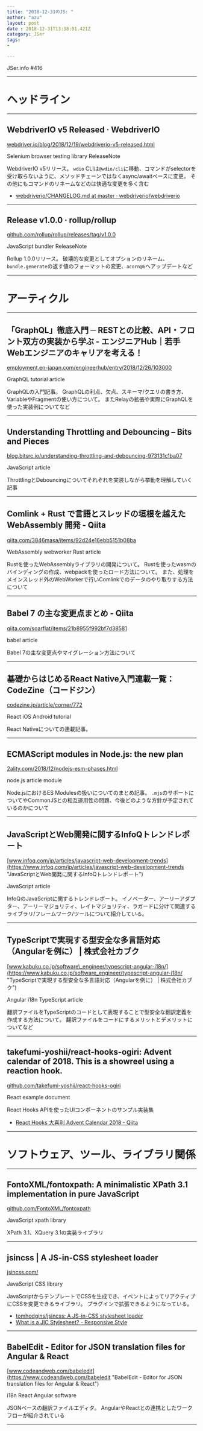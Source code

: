 ```yaml
---
title: "2018-12-31のJS: "
author: "azu"
layout: post
date : 2018-12-31T13:38:01.421Z
category: JSer
tags:
-

---
```


JSer.info #416

----

<h1 class="site-genre">ヘッドライン</h1>

----

## WebdriverIO v5 Released · WebdriverIO
[webdriver.io/blog/2018/12/19/webdriverio-v5-released.html](https://webdriver.io/blog/2018/12/19/webdriverio-v5-released.html "WebdriverIO v5 Released · WebdriverIO")
<p class="jser-tags jser-tag-icon"><span class="jser-tag">Selenium</span> <span class="jser-tag">browser</span> <span class="jser-tag">testing</span> <span class="jser-tag">library</span> <span class="jser-tag">ReleaseNote</span></p>

WebdriverIO v5リリース。
`wdio` CLIは`@wdio/cli`に移動、コマンドがselectorを受け取らないように、メソッドチェーンではなくasync/awaitベースに変更。
その他にもコマンドのリネームなどのは快適な変更を多く含む

- [webdriverio/CHANGELOG.md at master · webdriverio/webdriverio](https://github.com/webdriverio/webdriverio/blob/master/CHANGELOG.md#v500-2018-12-20 "webdriverio/CHANGELOG.md at master · webdriverio/webdriverio")

----

## Release v1.0.0 · rollup/rollup
[github.com/rollup/rollup/releases/tag/v1.0.0](https://github.com/rollup/rollup/releases/tag/v1.0.0 "Release v1.0.0 · rollup/rollup")
<p class="jser-tags jser-tag-icon"><span class="jser-tag">JavaScript</span> <span class="jser-tag">bundler</span> <span class="jser-tag">ReleaseNote</span></p>

Rollup 1.0.0リリース。
破壊的な変更としてオプションのリネーム、`bundle.generate`の返す値のフォーマットの変更、`acorn@6`へアップデートなど


----
<h1 class="site-genre">アーティクル</h1>

----

## 「GraphQL」徹底入門 ─ RESTとの比較、API・フロント双方の実装から学ぶ - エンジニアHub｜若手Webエンジニアのキャリアを考える！
[employment.en-japan.com/engineerhub/entry/2018/12/26/103000](https://employment.en-japan.com/engineerhub/entry/2018/12/26/103000 "「GraphQL」徹底入門 ─ RESTとの比較、API・フロント双方の実装から学ぶ - エンジニアHub｜若手Webエンジニアのキャリアを考える！")
<p class="jser-tags jser-tag-icon"><span class="jser-tag">GraphQL</span> <span class="jser-tag">tutorial</span> <span class="jser-tag">article</span></p>

GraphQLの入門記事。
GraphQLの利点、欠点、スキーマ/クエリの書き方、VariableやFragmentの使い方について。
またRelayの拡張や実際にGraphQLを使った実装例についてなど


----

## Understanding Throttling and Debouncing – Bits and Pieces
[blog.bitsrc.io/understanding-throttling-and-debouncing-973131c1ba07](https://blog.bitsrc.io/understanding-throttling-and-debouncing-973131c1ba07 "Understanding Throttling and Debouncing – Bits and Pieces")
<p class="jser-tags jser-tag-icon"><span class="jser-tag">JavaScript</span> <span class="jser-tag">article</span></p>

ThrottlingとDebouncingについてそれぞれを実装しながら挙動を理解していく記事


----

## Comlink + Rust で言語とスレッドの垣根を越えた WebAssembly 開発 - Qiita
[qiita.com/3846masa/items/92d24e16ebb5151b08ba](https://qiita.com/3846masa/items/92d24e16ebb5151b08ba "Comlink + Rust で言語とスレッドの垣根を越えた WebAssembly 開発 - Qiita")
<p class="jser-tags jser-tag-icon"><span class="jser-tag">WebAssembly</span> <span class="jser-tag">webworker</span> <span class="jser-tag">Rust</span> <span class="jser-tag">article</span></p>

Rustを使ったWebAssemblyライブラリの開発について。
Rustを使ったwasmのバインディングの作成、webpackを使ったロード方法について。
また、処理をメインスレッド外のWebWorkerで行いComlinkでのデータのやり取りする方法について


----

## Babel 7 の主な変更点まとめ - Qiita
[qiita.com/soarflat/items/21b8955f992bf7d38581](https://qiita.com/soarflat/items/21b8955f992bf7d38581 "Babel 7 の主な変更点まとめ - Qiita")
<p class="jser-tags jser-tag-icon"><span class="jser-tag">babel</span> <span class="jser-tag">article</span></p>

Babel 7の主な変更点やマイグレーション方法について


----

## 基礎からはじめるReact Native入門連載一覧：CodeZine（コードジン）
[codezine.jp/article/corner/772](https://codezine.jp/article/corner/772 "基礎からはじめるReact Native入門連載一覧：CodeZine（コードジン）")
<p class="jser-tags jser-tag-icon"><span class="jser-tag">React</span> <span class="jser-tag">iOS</span> <span class="jser-tag">Android</span> <span class="jser-tag">tutorial</span></p>

React Nativeについての連載記事。


----

## ECMAScript modules in Node.js: the new plan
[2ality.com/2018/12/nodejs-esm-phases.html](http://2ality.com/2018/12/nodejs-esm-phases.html "ECMAScript modules in Node.js: the new plan")
<p class="jser-tags jser-tag-icon"><span class="jser-tag">node.js</span> <span class="jser-tag">article</span> <span class="jser-tag">module</span></p>

Node.jsにおけるES Modulesの扱いについてのまとめ記事。
`.mjs`のサポートについてやCommonJSとの相互運用性の問題、今後どのような方針が予定されているのかについて


----

## JavaScriptとWeb開発に関するInfoQトレンドレポート
[www.infoq.com/jp/articles/javascript-web-development-trends](https://www.infoq.com/jp/articles/javascript-web-development-trends "JavaScriptとWeb開発に関するInfoQトレンドレポート")
<p class="jser-tags jser-tag-icon"><span class="jser-tag">JavaScript</span> <span class="jser-tag">article</span></p>

InfoQのJavaScriptに関するトレンドレポート。
イノベーター、アーリーアダプター、アーリーマジョリティ、レイトマジョリティ、ラガードに分けて関連するライブラリ/フレームワーク/ツールについて紹介している。


----

## TypeScriptで実現する型安全な多言語対応（Angularを例に） | 株式会社カブク
[www.kabuku.co.jp/software\_engineer/typescript-angular-i18n/](https://www.kabuku.co.jp/software_engineer/typescript-angular-i18n/ "TypeScriptで実現する型安全な多言語対応（Angularを例に） | 株式会社カブク")
<p class="jser-tags jser-tag-icon"><span class="jser-tag">Angular</span> <span class="jser-tag">i18n</span> <span class="jser-tag">TypeScript</span> <span class="jser-tag">article</span></p>

翻訳ファイルをTypeScriptのコードとして表現することで型安全な翻訳定義を作成する方法について。
翻訳ファイルをコードにするメリットとデメリットについてなど


----

## takefumi-yoshii/react-hooks-ogiri: Advent calendar of 2018. This is a showreel using a reaction hook.
[github.com/takefumi-yoshii/react-hooks-ogiri](https://github.com/takefumi-yoshii/react-hooks-ogiri "takefumi-yoshii/react-hooks-ogiri: Advent calendar of 2018. This is a showreel using a reaction hook.")
<p class="jser-tags jser-tag-icon"><span class="jser-tag">React</span> <span class="jser-tag">example</span> <span class="jser-tag">document</span></p>

React Hooks APIを使ったUIコンポーネントのサンプル実装集

- [React Hooks 大喜利 Advent Calendar 2018 - Qiita](https://qiita.com/advent-calendar/2018/react-hooks-ogiri "React Hooks 大喜利 Advent Calendar 2018 - Qiita")

----
<h1 class="site-genre">ソフトウェア、ツール、ライブラリ関係</h1>

----

## FontoXML/fontoxpath: A minimalistic XPath 3.1 implementation in pure JavaScript
[github.com/FontoXML/fontoxpath](https://github.com/FontoXML/fontoxpath "FontoXML/fontoxpath: A minimalistic XPath 3.1 implementation in pure JavaScript")
<p class="jser-tags jser-tag-icon"><span class="jser-tag">JavaScript</span> <span class="jser-tag">xpath</span> <span class="jser-tag">library</span></p>

XPath 3.1、XQuery 3.1の実装ライブラリ


----

## jsincss | A JS-in-CSS stylesheet loader
[jsincss.com/](https://jsincss.com/ "jsincss | A JS-in-CSS stylesheet loader")
<p class="jser-tags jser-tag-icon"><span class="jser-tag">JavaScript</span> <span class="jser-tag">CSS</span> <span class="jser-tag">library</span></p>

JavaScriptからテンプレートでCSSを生成でき、イベントによってリアクティブにCSSを変更できるライブラリ。
プラグインで拡張できるようになっている。

- [tomhodgins/jsincss: A JS-in-CSS stylesheet loader](https://github.com/tomhodgins/jsincss "tomhodgins/jsincss: A JS-in-CSS stylesheet loader")
- [What is a JIC Stylesheet? - Responsive Style](https://responsive.style/theory/what-is-a-jic-stylesheet.html "What is a JIC Stylesheet? - Responsive Style")

----

## BabelEdit - Editor for JSON translation files for Angular & React
[www.codeandweb.com/babeledit](https://www.codeandweb.com/babeledit "BabelEdit - Editor for JSON translation files for Angular & React")
<p class="jser-tags jser-tag-icon"><span class="jser-tag">i18n</span> <span class="jser-tag">React</span> <span class="jser-tag">Angular</span> <span class="jser-tag">software</span></p>

JSONベースの翻訳ファイルエディタ。
AngularやReactとの連携としたワークフローが紹介されている


----
